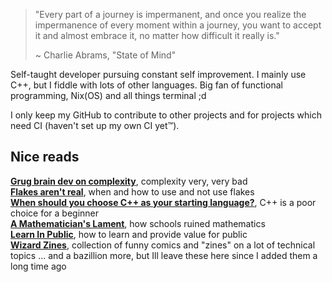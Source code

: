 > "Every part of a journey is impermanent, and once you realize the impermanence of every moment within a journey, you want to accept it and almost embrace it, no matter how difficult it really is."
>
> ~ Charlie Abrams, "State of Mind"

Self-taught developer pursuing constant self improvement. I mainly use C++, but I fiddle with lots of other languages.
Big fan of functional programming, Nix(OS) and all things terminal ;d

I only keep my GitHub to contribute to other projects and for projects which need CI (haven't set up my own CI yet:tm:).

## Nice reads

[**Grug brain dev on complexity**](https://grugbrain.dev/), complexity very, very bad  
[**Flakes aren't real**](https://jade.fyi/blog/flakes-arent-real/), when and how to use and not use flakes  
[**When should you choose C++ as your starting language?**](https://steelph0enix.github.io/posts/choosing-first-language/), C++ is a poor choice for a beginner  
[**A Mathematician's Lament**](https://www.maa.org/external_archive/devlin/LockhartsLament.pdf), how schools ruined mathematics  
[**Learn In Public**](https://www.swyx.io/learn-in-public), how to learn and provide value for public  
[**Wizard Zines**](https://wizardzines.com/), collection of funny comics and "zines" on a lot of technical topics
... and a bazillion more, but Ill leave these here since I added them a long time ago
